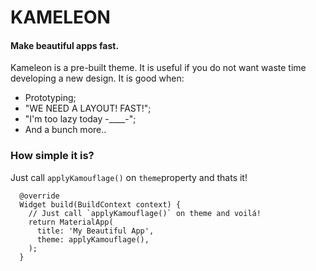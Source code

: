 # KAMELEON
#### Make beautiful apps fast. 

Kameleon is a pre-built theme. It is useful if you do not want waste time developing a new design.
It is good when:
  - Prototyping;
  - "WE NEED A LAYOUT! FAST!";
  - "I'm too lazy today -____-";
  - And a bunch more.. 

### How simple it is?
Just call `applyKamouflage()` on `theme`property and thats it!

```
  @override
  Widget build(BuildContext context) {
    // Just call `applyKamouflage()` on theme and voilá!
    return MaterialApp(
      title: 'My Beautiful App',
      theme: applyKamouflage(),
    );
  }
```